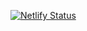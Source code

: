 [![Netlify Status](https://api.netlify.com/api/v1/badges/898fc87f-6edf-4a8d-99c2-89a17ea5d0fb/deploy-status)](https://app.netlify.com/sites/nifty-euclid-e1dc74/deploys)
